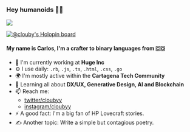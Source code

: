 ### Hey humanoids 👋🏼
![](https://komarev.com/ghpvc/?username=clouby&color=blueviolet)

[![@clouby's Holopin board](https://holopin.io/api/user/board?user=clouby)](https://holopin.io/@clouby)

#### My name is Carlos, I'm a crafter to binary languages from 🇨🇴

- 🏢 I'm currently working at **Huge Inc**
- ⚙️ I use daily: `.rb`, `.js`, `.ts`, `.html`, `.css`, `.go`
- 🌍 I'm mostly active within the **Cartagena Tech Community**
- 🌱 Learning all about **DX/UX, Generative Design, AI and Blockchain**
- 📫 Reach me: 
  - [twitter/cloubyy](https://twitter.com/cloubyy)
  - [instagram/cloubyy](https://instagram.com/cloubyy)
- ⚡️ A good fact: I'm a big fan of HP Lovecraft stories.
- ✍️ Another topic: Write a simple but contagious poetry.
